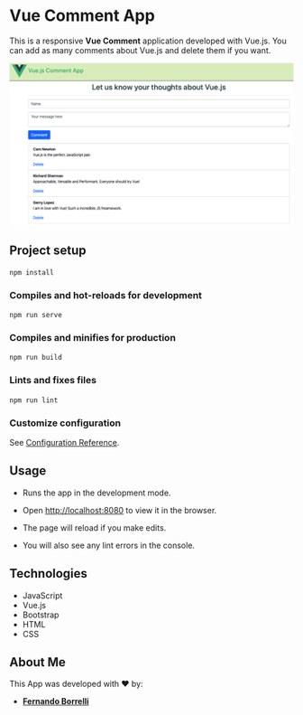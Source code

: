 # Vue Comment App
This is a responsive **Vue Comment** application developed with Vue.js. You can add as many comments about Vue.js and delete them if you want.

![](/vue-first-project/public/images/home.png)

## Project setup
```
npm install
```

### Compiles and hot-reloads for development
```
npm run serve
```

### Compiles and minifies for production
```
npm run build
```

### Lints and fixes files
```
npm run lint
```

### Customize configuration
See [Configuration Reference](https://cli.vuejs.org/config/).

## Usage

- Runs the app in the development mode.

- Open [http://localhost:8080](http://localhost:8080) to view it in the browser.

- The page will reload if you make edits.

- You will also see any lint errors in the console.


## Technologies

- JavaScript
- Vue.js
- Bootstrap
- HTML
- CSS

## About Me

This App was developed with :heart: by:

- [**Fernando Borrelli**](https://github.com/flborrelli)
